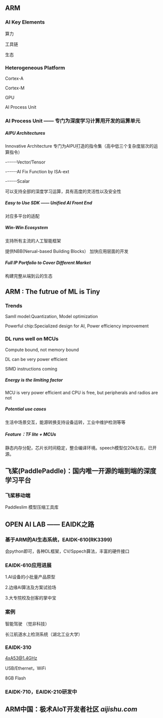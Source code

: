 ## ARM

### AI Key Elements

算力

工具链

生态

### Heterogeneous Platform

Cortex-A                        

Cortex-M

GPU   

AI Process Unit   

### AI Process Unit —— 专门为深度学习计算用开发的运算单元

##### AIPU Architectures

Innovative Architecture  专门为AIPU打造的指令集（高中低三个复杂度层次的运算指令）

------Vector/Tensor

------AI Fix Function by ISA-ext

------Scalar

可以支持全部的深度学习运算，具有高度的灵活性以及安全性

##### Easy to Use SDK —— Unified AI Front End

对应多平台的适配

##### Win-Win Ecosystem

支持所有主流的人工智能框架

提供NBB(Nerual-based Building Blocks）  加快应用层面的开发

##### Full IP Portfolio to Cover Different Market

构建完整从端到云的生态





## ARM : The futrue of ML is Tiny

### Trends

Samll model:Quantization, Model optimization

Powerful chip:Specialized design for AI, Power efficiency improvement

### DL runs well on MCUs

Compute bound, not memory bound

DL can be very power efficient

SIMD instructions coming

##### Energy is the limiting factor

MCU is very power efficient and CPU is free, but peripherals and radios are not

##### Potential use cases  

生活中场景交互，能源转换支持设备运转，工业中维护检测等等

##### Feature：TF lite + MCUs

静态内存分配，芯片长时间稳定，整合编译环境。speech模型仅20k左右，已开源。





## 飞桨(PaddlePaddle)：国内唯一开源的端到端的深度学习平台

### 飞桨移动端

Paddleslim 模型压缩工具库 





## OPEN AI LAB  ——  EAIDK之路

### 基于ARM的AI生态系统，EAIDK-610(RK3399)  

会python即可，各种DL框架，CV/Sppech算法，丰富的硬件接口

### EAIDK-610应用进展

1.AI设备的小批量产品原型

2.边缘AI算法及方案试验场

3.大专院校及创客的掌中宝

### 案例

智能驾驶  （觉非科技）

长江航道水上检测系统（湖北工业大学）

### EAIDK-310

4xA53@1.4GHz

USB/Ethernet，WiFi

8GB Flash

### EAIDK-710，EAIDK-210研发中





## ARM中国：极术AloT开发者社区  *aijishu.com*



